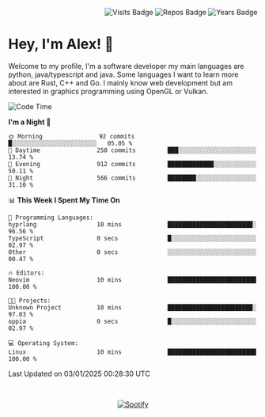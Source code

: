 <p align="right">
  <img src="https://badges.pufler.dev/visits/Alextibtab/Alextibtab" alt="Visits Badge">
  <img src="https://badges.pufler.dev/repos/Alextibtab/" alt="Repos Badge">
  <img src="https://badges.pufler.dev/years/Alextibtab/" alt="Years Badge">
</p>

<h1 align="left">Hey, I'm Alex! 💽 </h1>

Welcome to my profile, I'm a software developer my main languages are python, java/typescript and java. Some languages I want to learn more about are Rust, C++ and Go. I mainly know web development but am interested in graphics programming using OpenGL or Vulkan.

<!--START_SECTION:waka-->
![Code Time](http://img.shields.io/badge/Code%20Time-110%20hrs%204%20mins-blue)

**I'm a Night 🦉** 

```text
🌞 Morning                92 commits          █░░░░░░░░░░░░░░░░░░░░░░░░   05.05 % 
🌆 Daytime                250 commits         ███░░░░░░░░░░░░░░░░░░░░░░   13.74 % 
🌃 Evening                912 commits         █████████████░░░░░░░░░░░░   50.11 % 
🌙 Night                  566 commits         ████████░░░░░░░░░░░░░░░░░   31.10 % 
```


📊 **This Week I Spent My Time On** 

```text
💬 Programming Languages: 
hyprlang                 10 mins             ████████████████████████░   96.56 % 
TypeScript               0 secs              █░░░░░░░░░░░░░░░░░░░░░░░░   02.97 % 
Other                    0 secs              ░░░░░░░░░░░░░░░░░░░░░░░░░   00.47 % 

🔥 Editors: 
Neovim                   10 mins             █████████████████████████   100.00 % 

🐱‍💻 Projects: 
Unknown Project          10 mins             ████████████████████████░   97.03 % 
oppia                    0 secs              █░░░░░░░░░░░░░░░░░░░░░░░░   02.97 % 

💻 Operating System: 
Linux                    10 mins             █████████████████████████   100.00 % 
```


 Last Updated on 03/01/2025 00:28:30 UTC
<!--END_SECTION:waka-->
&nbsp;<div align="center">
  [![Spotify](https://spotify-now-playing-wine-six.vercel.app/api/spotify?border_color=ffffff)](https://open.spotify.com/user/pmo1v2ejnt42kgp5jar5drtag)
</div>

